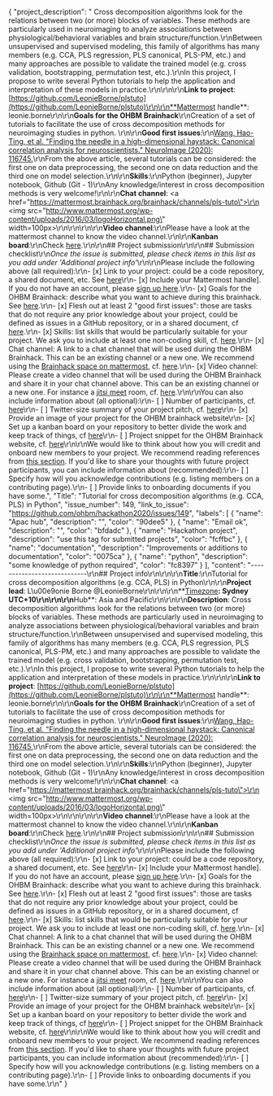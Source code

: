 {
  "project_description": " Cross decomposition algorithms look for the relations between two (or more) blocks of variables. These methods are particularly used in neuroimaging to analyze associations between physiological/behavioral variables and brain structure/function.\r\nBetween unsupervised and supervised modeling, this family of algorithms has many members (e.g. CCA, PLS regression, PLS canonical, PLS-PM, etc.) and many approaches are possible to validate the trained model (e.g. cross validation, bootstrapping, permutation test, etc.).\r\nIn this project, I propose to write several Python tutorials to help the application and interpretation of these models in practice.\r\n<!--Describe the main idea and context of your project in a few sentences.-->\r\n\r\n**Link to project**: [https://github.com/LeonieBorne/plstuto](https://github.com/LeonieBorne/plstuto)\r\n\r\n**Mattermost handle**: leonie.borne\r\n\r\n**Goals for the OHBM Brainhack**\r\nCreation of a set of tutorials to facilitate the use of cross decomposition methods for neuroimaging studies in python. \r\n\r\n**Good first issues**:\r\n[Wang, Hao-Ting, et al. \"Finding the needle in a high-dimensional haystack: Canonical correlation analysis for neuroscientists.\" NeuroImage (2020): 116745.](https://doi.org/10.1016/j.neuroimage.2020.116745)\r\nFrom the above article, several tutorials can be considered: the first one on data preprocessing, the second one on data reduction and the third one on model selection.\r\n\r\n**Skills**:\r\nPython (beginner), Jupyter notebook, Github (Git - 1)\r\nAny knowledge/interest in cross decomposition methods is very welcome!\r\n\r\n**Chat channel**: <a href=\"https://mattermost.brainhack.org/brainhack/channels/pls-tuto\">\r\n  <img src=\"http://www.mattermost.org/wp-content/uploads/2016/03/logoHorizontal.png\" width=100px>\r\n</a>\r\n\r\n\r\n**Video channel**:\r\nPlease have a look at the mattermost channel to know the video channel.\r\n\r\n**Kanban board**:\r\nCheck [here](https://github.com/LeonieBorne/plstuto/projects/1).\r\n\r\n## Project submission\r\n\r\n## Submission checklist\r\n*Once the issue is submitted, please check items in this list as you add under 'Additional project info'*\r\n\r\nPlease include the following above (all required):\r\n-   [x] Link to your project: could be a code repository, a shared document, etc. See [here](https://github.com/ohbm/hackathon2020/blob/master/.github/ISSUE_TEMPLATE/handbooks/projects.md#link-to-project)\r\n-   [x] Include your Mattermost handle]. If you do not have an account, please [sign up here](https://mattermost.brainhack.org/signup_email).\r\n-   [x] Goals for the OHBM Brainhack: describe what you want to achieve during this brainhack. See [here](https://github.com/ohbm/hackathon2020/blob/master/.github/ISSUE_TEMPLATE/handbooks/projects.md#goals).\r\n-   [x] Flesh out at least 2 \"good first issues\": those are tasks that do not require any prior knowledge about your project, could be defined as issues in a GitHub repository, or in a shared document, cf [here](https://github.com/ohbm/hackathon2020/blob/master/.github/ISSUE_TEMPLATE/handbooks/projects.md#onboarding-2-good-first-issues).\r\n-   [x] Skills: list skills that would be particularly suitable for your project. We ask you to include at least one non-coding skill, cf. [here](https://github.com/ohbm/hackathon2020/blob/master/.github/ISSUE_TEMPLATE/handbooks/projects.md#onboarding-skills).\r\n-   [x] Chat channel: A link to a chat channel that will be used during the OHBM Brainhack. This can be an existing channel or a new one. We recommend using the [Brainhack space on mattermost](https://mattermost.brainhack.org/), cf. [here](https://github.com/ohbm/hackathon2020/blob/master/.github/ISSUE_TEMPLATE/handbooks/projects.md#chat).\r\n-   [x] Video channel: Please create a video channel that will be used during the OHBM Brainhack and share it in your chat channel above. This can be an existing channel or a new one. For instance a [jitsi meet](https://meet.jit.si/) room, cf. [here](https://github.com/ohbm/hackathon2020/blob/master/.github/ISSUE_TEMPLATE/handbooks/projects.md#video-calls).\r\n\r\nYou can also include information about (all optional):\r\n-   [ ] Number of participants, cf. [here](https://github.com/ohbm/hackathon2020/blob/master/.github/ISSUE_TEMPLATE/handbooks/projects.md#participant-capacity)\r\n-   [ ] Twitter-size summary of your project pitch, cf. [here](https://github.com/ohbm/hackathon2020/blob/master/.github/ISSUE_TEMPLATE/handbooks/projects.md#twitter-size-summary-of-your-project-pitch)\r\n-   [x] Provide an image of your project for the OHBM brainhack website\r\n-   [x] Set up a kanban board on your repository to better divide the work and keep track of things, cf [here](https://github.com/ohbm/hackathon2020/blob/master/.github/ISSUE_TEMPLATE/handbooks/projects.md#set-up-a-kanban-board)\r\n-   [ ] Project snippet for the OHBM Brainhack website, cf. [here](https://github.com/ohbm/hackathon2020/blob/master/.github/ISSUE_TEMPLATE/handbooks/projects.md#project-snippet-for-the-ohbm-brainhack-website)\r\n\r\nWe would like to think about how you will credit and onboard new members to your project. We recommend reading references from [this section](https://github.com/ohbm/hackathon2020/blob/master/.github/ISSUE_TEMPLATE/handbooks/projects.md#credit-and-onboarding). If you'd like to share your thoughts with future project participants, you can include information about (recommended):\r\n-   [ ] Specify how will you acknowledge contributions (e.g. listing members on a contributing page).\r\n-   [ ] Provide links to onboarding documents if you have some.",
  "Title": "Tutorial for cross decomposition algorithms (e.g. CCA, PLS) in Python",
  "issue_number": 149,
  "link_to_issue": "https://github.com/ohbm/hackathon2020/issues/149",
  "labels": [
    {
      "name": "Apac hub",
      "description": "",
      "color": "90dee5"
    },
    {
      "name": "Email ok",
      "description": "",
      "color": "bfdadc"
    },
    {
      "name": "Hackathon project",
      "description": "use this tag for submitted projects",
      "color": "fcffbc"
    },
    {
      "name": "documentation",
      "description": "Improvements or additions to documentation",
      "color": "0075ca"
    },
    {
      "name": "python",
      "description": "some knowledge of python required",
      "color": "fc8397"
    }
  ],
  "content": "----------------------------\r\n## Project info\r\n<!-- *Please fill this in first and then submit the issue* -->\r\n\r\n**Title**:\r\nTutorial for cross decomposition algorithms (e.g. CCA, PLS) in Python\r\n\r\n**Project lead**: L\u00e9onie Borne @LeonieBorne\r\n<!--Your name and GitHub login, possibly more than 1 lead-->\r\n\r\n**[Timezone](https://github.com/ohbm/hackathon2020/blob/master/.github/ISSUE_TEMPLATE/handbooks/projects.md#timezone)**: Sydney UTC+10\r\n<!--UTC offset of your timezone (cf. https://www.timeanddate.com/time/map/ for example).-->\r\n\r\n**Hub**: Asia and Pacific\r\n<!--Asia and Pacific / Europe, Middle East and Africa / The Americas based on location of project lead. Possibly more than 1 hub.-->\r\n\r\n**Description**: Cross decomposition algorithms look for the relations between two (or more) blocks of variables. These methods are particularly used in neuroimaging to analyze associations between physiological/behavioral variables and brain structure/function.\r\nBetween unsupervised and supervised modeling, this family of algorithms has many members (e.g. CCA, PLS regression, PLS canonical, PLS-PM, etc.) and many approaches are possible to validate the trained model (e.g. cross validation, bootstrapping, permutation test, etc.).\r\nIn this project, I propose to write several Python tutorials to help the application and interpretation of these models in practice.\r\n<!--Describe the main idea and context of your project in a few sentences.-->\r\n\r\n**Link to project**: [https://github.com/LeonieBorne/plstuto](https://github.com/LeonieBorne/plstuto)\r\n\r\n**Mattermost handle**: leonie.borne\r\n\r\n**Goals for the OHBM Brainhack**\r\nCreation of a set of tutorials to facilitate the use of cross decomposition methods for neuroimaging studies in python. \r\n\r\n**Good first issues**:\r\n[Wang, Hao-Ting, et al. \"Finding the needle in a high-dimensional haystack: Canonical correlation analysis for neuroscientists.\" NeuroImage (2020): 116745.](https://doi.org/10.1016/j.neuroimage.2020.116745)\r\nFrom the above article, several tutorials can be considered: the first one on data preprocessing, the second one on data reduction and the third one on model selection.\r\n\r\n**Skills**:\r\nPython (beginner), Jupyter notebook, Github (Git - 1)\r\nAny knowledge/interest in cross decomposition methods is very welcome!\r\n\r\n**Chat channel**: <a href=\"https://mattermost.brainhack.org/brainhack/channels/pls-tuto\">\r\n  <img src=\"http://www.mattermost.org/wp-content/uploads/2016/03/logoHorizontal.png\" width=100px>\r\n</a>\r\n\r\n\r\n**Video channel**:\r\nPlease have a look at the mattermost channel to know the video channel.\r\n\r\n**Kanban board**:\r\nCheck [here](https://github.com/LeonieBorne/plstuto/projects/1).\r\n\r\n## Project submission\r\n\r\n## Submission checklist\r\n*Once the issue is submitted, please check items in this list as you add under 'Additional project info'*\r\n\r\nPlease include the following above (all required):\r\n-   [x] Link to your project: could be a code repository, a shared document, etc. See [here](https://github.com/ohbm/hackathon2020/blob/master/.github/ISSUE_TEMPLATE/handbooks/projects.md#link-to-project)\r\n-   [x] Include your Mattermost handle]. If you do not have an account, please [sign up here](https://mattermost.brainhack.org/signup_email).\r\n-   [x] Goals for the OHBM Brainhack: describe what you want to achieve during this brainhack. See [here](https://github.com/ohbm/hackathon2020/blob/master/.github/ISSUE_TEMPLATE/handbooks/projects.md#goals).\r\n-   [x] Flesh out at least 2 \"good first issues\": those are tasks that do not require any prior knowledge about your project, could be defined as issues in a GitHub repository, or in a shared document, cf [here](https://github.com/ohbm/hackathon2020/blob/master/.github/ISSUE_TEMPLATE/handbooks/projects.md#onboarding-2-good-first-issues).\r\n-   [x] Skills: list skills that would be particularly suitable for your project. We ask you to include at least one non-coding skill, cf. [here](https://github.com/ohbm/hackathon2020/blob/master/.github/ISSUE_TEMPLATE/handbooks/projects.md#onboarding-skills).\r\n-   [x] Chat channel: A link to a chat channel that will be used during the OHBM Brainhack. This can be an existing channel or a new one. We recommend using the [Brainhack space on mattermost](https://mattermost.brainhack.org/), cf. [here](https://github.com/ohbm/hackathon2020/blob/master/.github/ISSUE_TEMPLATE/handbooks/projects.md#chat).\r\n-   [x] Video channel: Please create a video channel that will be used during the OHBM Brainhack and share it in your chat channel above. This can be an existing channel or a new one. For instance a [jitsi meet](https://meet.jit.si/) room, cf. [here](https://github.com/ohbm/hackathon2020/blob/master/.github/ISSUE_TEMPLATE/handbooks/projects.md#video-calls).\r\n\r\nYou can also include information about (all optional):\r\n-   [ ] Number of participants, cf. [here](https://github.com/ohbm/hackathon2020/blob/master/.github/ISSUE_TEMPLATE/handbooks/projects.md#participant-capacity)\r\n-   [ ] Twitter-size summary of your project pitch, cf. [here](https://github.com/ohbm/hackathon2020/blob/master/.github/ISSUE_TEMPLATE/handbooks/projects.md#twitter-size-summary-of-your-project-pitch)\r\n-   [x] Provide an image of your project for the OHBM brainhack website\r\n-   [x] Set up a kanban board on your repository to better divide the work and keep track of things, cf [here](https://github.com/ohbm/hackathon2020/blob/master/.github/ISSUE_TEMPLATE/handbooks/projects.md#set-up-a-kanban-board)\r\n-   [ ] Project snippet for the OHBM Brainhack website, cf. [here](https://github.com/ohbm/hackathon2020/blob/master/.github/ISSUE_TEMPLATE/handbooks/projects.md#project-snippet-for-the-ohbm-brainhack-website)\r\n\r\nWe would like to think about how you will credit and onboard new members to your project. We recommend reading references from [this section](https://github.com/ohbm/hackathon2020/blob/master/.github/ISSUE_TEMPLATE/handbooks/projects.md#credit-and-onboarding). If you'd like to share your thoughts with future project participants, you can include information about (recommended):\r\n-   [ ] Specify how will you acknowledge contributions (e.g. listing members on a contributing page).\r\n-   [ ] Provide links to onboarding documents if you have some.\r\n"
}